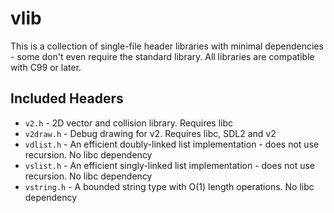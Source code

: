 # vlib

This is a collection of single-file header libraries with minimal dependencies - some don't even require the standard library. All libraries are compatible with C99 or later.

## Included Headers

- `v2.h` - 2D vector and collision library. Requires libc
- `v2draw.h` - Debug drawing for v2. Requires libc, SDL2 and v2
- `vdlist.h` - An efficient doubly-linked list implementation - does not use recursion. No libc dependency
- `vslist.h` - An efficient singly-linked list implementation - does not use recursion. No libc dependency
- `vstring.h` - A bounded string type with O(1) length operations. No libc dependency
